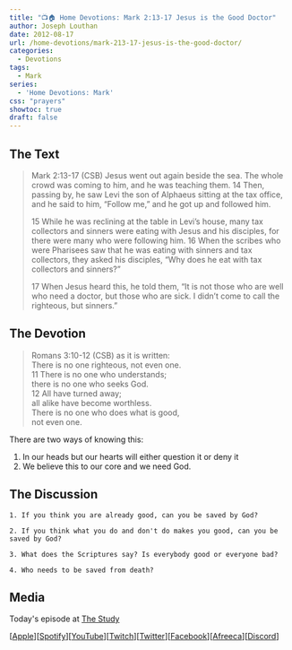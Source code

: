 ```yaml
---
title: "📺🏠 Home Devotions: Mark 2:13-17 Jesus is the Good Doctor"
author: Joseph Louthan
date: 2012-08-17
url: /home-devotions/mark-213-17-jesus-is-the-good-doctor/
categories:
  - Devotions
tags:
  - Mark
series:
  - 'Home Devotions: Mark'
css: "prayers"
showtoc: true
draft: false
---
```

## The Text

>Mark 2:13-17 (CSB) Jesus went out again beside the sea. The whole crowd was coming to him, and he was teaching them. 14 Then, passing by, he saw Levi the son of Alphaeus sitting at the tax office, and he said to him, “Follow me,” and he got up and followed him.
>
>15 While he was reclining at the table in Levi’s house, many tax collectors and sinners were eating with Jesus and his disciples, for there were many who were following him. 16 When the scribes who were Pharisees saw that he was eating with sinners and tax collectors, they asked his disciples, “Why does he eat with tax collectors and sinners?”
>
>17 When Jesus heard this, he told them, “It is not those who are well who need a doctor, but those who are sick. I didn’t come to call the righteous, but sinners.”

## The Devotion

>Romans 3:10-12 (CSB) as it is written:  
>There is no one righteous, not even one.  
>11 There is no one who understands;  
>there is no one who seeks God.  
>12 All have turned away;  
>all alike have become worthless.  
>There is no one who does what is good,  
>not even one.

There are two ways of knowing this:

1. In our heads but our hearts will either question it or deny it
2. We believe this to our core and we need God.

## The Discussion

```text
1. If you think you are already good, can you be saved by God?

2. If you think what you do and don't do makes you good, can you be saved by God?

3. What does the Scriptures say? Is everybody good or everyone bad?

4. Who needs to be saved from death?
```

## Media

Today's episode at [The Study](http://study.theologic.us/podcast/home-devotions-mark-213-17-jesus-is-the-good-doctor)

\[[Apple](https://podcasts.apple.com/us/podcast/the-study/id1557102127)\]\[[Spotify](https://open.spotify.com/show/0Xs5qsNvWePyRqcmtOTPkR)\]\[[YouTube](http://youtube.theologic.us)\]\[[Twitch](http://twitch.theologic.us)\]\[[Twitter](https://twitter.com/theologic_us)\]\[[Facebook](https://www.facebook.com/groups/462231051477464)\]\[[Afreeca](https://bj.afreecatv.com/theologicus)\]\[[Discord](http://discord.theologic.us)\]
